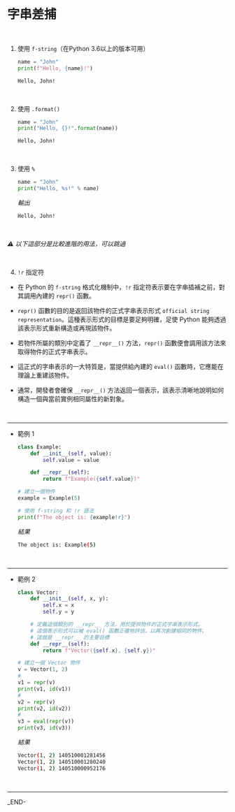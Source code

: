 # 字串差捕

<br>

1. 使用 `f-string`（在Python 3.6以上的版本可用）


    ```python
    name = "John"
    print(f"Hello, {name}!")
    ```
    ```bash
    Hello, John!
    ```

<br>

2. 使用 `.format()`


    ```python
    name = "John"
    print("Hello, {}!".format(name))
    ```
    ```bash
    Hello, John!
    ```

<br>

3. 使用 `%`


    ```python
    name = "John"
    print("Hello, %s!" % name)
    ```
    _輸出_
    ```bash
    Hello, John!
    ```

<br>

_⚠️ 以下這部分是比較進階的用法，可以跳過_

<br>

4. `!r` 指定符

- 在 Python 的 `f-string` 格式化機制中，`!r` 指定符表示要在字串插補之前，對其調用內建的 `repr()` 函數。

- `repr()` 函數的目的是返回該物件的正式字串表示形式 `official string representation`。這種表示形式的目標是要足夠明確，足使 Python 能夠透過該表示形式重新構造或再現該物件。

- 若物件所屬的類別中定義了 `__repr__()` 方法，`repr()` 函數便會調用該方法來取得物件的正式字串表示。

- 這正式的字串表示的一大特質是，當提供給內建的 `eval()` 函數時，它應能在理論上重建該物件。

- 通常，開發者會確保 `__repr__()` 方法返回一個表示，該表示清晰地說明如何構造一個與當前實例相同屬性的新對象。


<br>

---

- 範例 1

    ```python
    class Example:
        def __init__(self, value):
            self.value = value

        def __repr__(self):
            return f"Example({self.value})"
    
    # 建立一個物件
    example = Example(5)

    # 使用 f-string 和 !r 語法
    print(f"The object is: {example!r}") 
    ```
    _結果_
    ```bash
    The object is: Example(5)
    ```

<br>

---

- 範例 2

    ```python
    class Vector:
        def __init__(self, x, y):
            self.x = x
            self.y = y

        # 定義這個類別的 __repr__ 方法，用於提供物件的正式字串表示形式。
        # 這個表示形式可以被 eval() 函數正確地評估，以再次創建相同的物件。
        # 這就是 __repr__ 的主要目標
        def __repr__(self):
            return f"Vector({self.x}, {self.y})"
    
    # 建立一個 Vector 物件
    v = Vector(1, 2)
    #
    v1 = repr(v)
    print(v1, id(v1))
    #
    v2 = repr(v)
    print(v2, id(v2))
    #
    v3 = eval(repr(v))
    print(v3, id(v3))
    ```
    _結果_
    ```bash
    Vector(1, 2) 140510001281456
    Vector(1, 2) 140510001280240
    Vector(1, 2) 140510000952176
    ```

<br>

---

_END-
